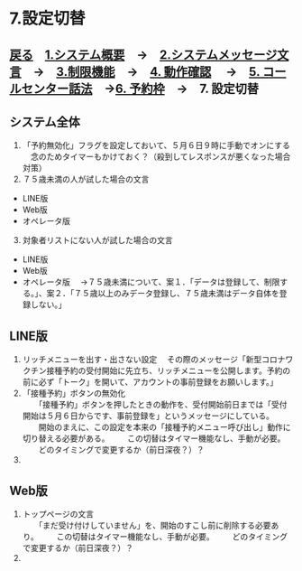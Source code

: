 # 7.設定切替  
## [戻る](https://github.com/78tch/VaccineYoyaku)　[1.システム概要](https://github.com/78tch/VaccineYoyaku/blob/main/1About/1-1About.md)　→　[2.システムメッセージ文言](https://github.com/78tch/VaccineYoyaku/blob/main/2SystemMessage/2-0Messages.md)　→　[3.制限機能](https://github.com/78tch/VaccineYoyaku/blob/main/3Limit/3-1Limit.md)　→　[4. 動作確認](https://github.com/78tch/VaccineYoyaku/blob/main/4Check/4-1Check.md) 　→　[5. コールセンター話法](https://github.com/78tch/VaccineYoyaku/blob/main/5Callcenter/5-1Callcenter.md)　→[6. 予約枠](https://github.com/78tch/VaccineYoyaku/blob/main/6Timetable/6-1Timetable.md)　→　7. 設定切替  
## システム全体  
1. 「予約無効化」フラグを設定しておいて、５月６日９時に手動でオンにする
　念のためタイマーもかけておく？（殺到してレスポンスが悪くなった場合対策）
2. ７５歳未満の人が試した場合の文言  
* LINE版
* Web版
* オペレータ版
3. 対象者リストにない人が試した場合の文言
* LINE版
* Web版
* オペレータ版
　→７５歳未満について、案１．「データは登録して、制限する。」、案２．「７５歳以上のみデータ登録し、７５歳未満はデータ自体を登録しない。」

## LINE版
1. リッチメニューを出す・出さない設定
　その際のメッセージ「新型コロナワクチン接種予約の受付開始に先立ち、リッチメニューを公開します。予約の前に必ず「トーク」を開いて、アカウントの事前登録をお願いします。」
2. 「接種予約」ボタンの無効化  
　　「接種予約」ボタンを押したときの動作を、受付開始前日までは「受付開始は５月６日からです、事前登録を」というメッセージにしている。
　　開始のまえに、この設定を本来の「接種予約メニュー呼び出し」動作に切り替える必要がある。
　　この切替はタイマー機能なし、手動が必要。
　　どのタイミングで変更するか（前日深夜？）？
3. 

## Web版  
1. トップページの文言  
　　「まだ受け付けしていません」を、開始のすこし前に削除する必要あり。
　　この切替はタイマー機能なし、手動が必要。
　　どのタイミングで変更するか（前日深夜？）？
2. 
